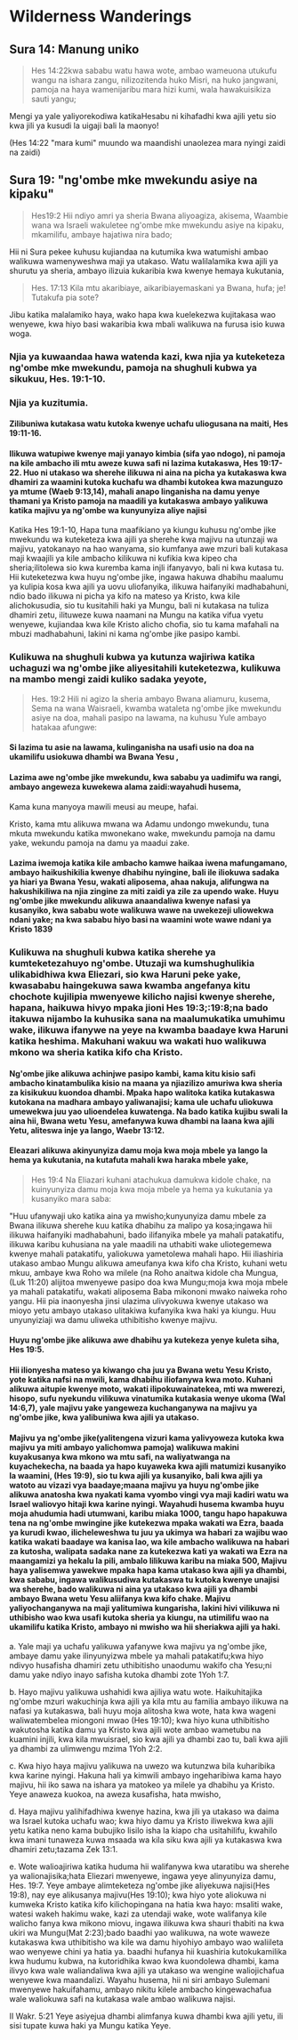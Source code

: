 # Wilderness Wanderings

## Sura 14: Manung uniko

> Hes 14:22kwa sababu watu hawa wote, ambao wameuona utukufu wangu na ishara zangu, nilizozitenda huko Misri, na huko jangwani, pamoja na haya wamenijaribu mara hizi kumi, wala hawakuisikiza sauti yangu;

Mengi ya yale yaliyorekodiwa katikaHesabu ni kihafadhi kwa ajili yetu sio kwa jili ya kusudi la uigaji bali la maonyo!

(Hes 14:22 "mara kumi" muundo wa maandishi unaolezea mara nyingi zaidi na zaidi)

## Sura 19: "ng'ombe mke mwekundu asiye na kipaku"

> Hes19:2 Hii ndiyo amri ya sheria Bwana aliyoagiza, akisema, Waambie wana wa Israeli wakuletee ng'ombe mke mwekundu asiye na kipaku, mkamilifu, ambaye hajatiwa nira bado;

Hii ni Sura pekee kuhusu kujiandaa na kutumika kwa watumishi ambao walikuwa wamenyweshwa maji ya utakaso. Watu walilalamika kwa ajili ya shurutu ya sheria, ambayo ilizuia kukaribia kwa kwenye hemaya kukutania,

> Hes. 17:13 Kila mtu akaribiaye, aikaribiayemaskani ya Bwana, hufa; je! Tutakufa pia sote?

Jibu katika malalamiko haya, wako hapa kwa kuelekezwa kujitakasa wao wenyewe, kwa hiyo basi wakaribia kwa mbali walikuwa na furusa isio kuwa woga.

### Njia ya kuwaandaa hawa watenda kazi, kwa njia ya kuteketeza ng'ombe mke mwekundu, pamoja na shughuli kubwa ya sikukuu, Hes. 19:1-10.

### Njia ya kuzitumia.

#### Zilibuniwa kutakasa watu kutoka kwenye uchafu uliogusana na maiti, Hes 19:11-16.

#### Ilikuwa watupiwe kwenye maji yanayo kimbia (sifa yao ndogo), ni pamoja na kile ambacho ili mtu aweze kuwa safi ni lazima kutakaswa, Hes 19:17-22. Huo ni utakaso wa sherehe ilikuwa ni aina na picha ya kutakaswa kwa dhamiri za waamini kutoka kuchafu wa dhambi kutokea kwa mazunguzo ya mtume (Waeb 9:13,14), mahali anapo linganisha na damu yenye thamani ya Kristo pamoja na maadili ya kutakaswa ambayo yalikuwa katika majivu ya ng'ombe wa kunyunyiza aliye najisi

Katika Hes 19:1-10, Hapa tuna maafikiano ya kiungu kuhusu ng'ombe jike mwekundu wa kuteketeza kwa ajili ya sherehe kwa majivu na utunzaji wa majivu, yatokanayo na hao wanyama, sio kumfanya awe mzuri bali kutakasa maji kwaajili ya kile ambacho kilikuwa ni kufikia kwa kipeo cha sheria;ilitolewa sio kwa kuremba kama injli ifanyavyo, bali ni kwa kutasa tu. Hii kuteketezwa kwa huyu ng'ombe jike, ingawa hakuwa dhabihu maalumu ya kulipia kosa kwa ajili ya uovu uliofanyika, ilikuwa haifanyiki madhabahuni, ndio bado ilikuwa ni picha ya kifo na mateso ya Kristo, kwa kile alichokusudia, sio tu kusitahili haki ya Mungu, bali ni kutakasa na tuliza dhamiri zetu, ilituweze kuwa naamani na Mungu na katika vifua vyetu wenyewe, kujiandaa kwa kile Kristo alicho chofia, sio tu kama mafahali na mbuzi madhabahuni, lakini ni kama ng'ombe jike pasipo kambi.

### Kulikuwa na shughuli kubwa ya kutunza wajiriwa katika uchaguzi wa ng'ombe jike aliyesitahili kuteketezwa, kulikuwa na mambo mengi zaidi kuliko sadaka yeyote,

> Hes. 19:2 Hili ni agizo la sheria ambayo Bwana aliamuru, kusema, Sema na wana Waisraeli, kwamba wataleta ng'ombe jike mwekundu asiye na doa, mahali pasipo na lawama, na kuhusu Yule ambayo hatakaa afungwe:

#### Si lazima tu asie na lawama, kulinganisha na usafi usio na doa na ukamilifu usiokuwa dhambi wa Bwana Yesu ,

#### Lazima awe ng'ombe jike mwekundu, kwa sababu ya uadimifu wa rangi, ambayo angeweza kuwekewa alama zaidi:wayahudi husema,

Kama kuna manyoya mawili meusi au meupe, hafai.

Kristo, kama mtu alikuwa mwana wa Adamu undongo mwekundu, tuna mkuta mwekundu katika mwonekano wake, mwekundu pamoja na damu yake, wekundu pamoja na damu ya maadui zake.

#### Lazima iwemoja katika kile ambacho kamwe haikaa iwena mafungamano, ambayo haikushikilia kwenye dhabihu nyingine, bali ile iliokuwa sadaka ya hiari ya Bwana Yesu, wakati aliposema, ahaa nakuja, alifungwa na hakushikiliwa na njia zingine za miti zaidi ya zile za upendo wake. Huyu ng'ombe jike mwekundu alikuwa anaandaliwa kwenye nafasi ya kusanyiko, kwa sababu wote walikuwa wawe na uwekezeji uliowekwa ndani yake; na kwa sababu hiyo basi na waamini wote wawe ndani ya Kristo 1839

### Kulikuwa na shughuli kubwa katika sherehe ya kumteketezahuyo ng'ombe. Utuzaji wa kumshughulikia ulikabidhiwa kwa Eliezari, sio kwa Haruni peke yake, kwasababu haingekuwa sawa kwamba angefanya kitu chochote kujilipia mwenyewe kilicho najisi kwenye sherehe, hapana, haikuwa hivyo mpaka jioni Hes 19:3;:19:8;na bado itakuwa nijambo la kuhusika sana na maalumukatika umuhimu wake, ilikuwa ifanywe na yeye na kwamba baadaye kwa Haruni katika heshima. Makuhani wakuu wa wakati huo walikuwa mkono wa sheria katika kifo cha Kristo.

#### Ng'ombe jike alikuwa achinjwe pasipo kambi, kama kitu kisio safi ambacho kinatambulika kisio na maana ya njiazilizo amuriwa kwa sheria za kisikukuu kuondoa dhambi. Mpaka hapo walitoka katika kutakaswa kutokana na madhara ambayo yaliwanajisi; kama ule uchafu uliokuwa umewekwa juu yao ulioendelea kuwatenga. Na bado katika kujibu swali la aina hii, Bwana wetu Yesu, amefanywa kuwa dhambi na laana kwa ajili Yetu, aliteswa inje ya lango, Waebr 13:12.

#### Eleazari alikuwa akinyunyiza damu moja kwa moja mbele ya lango la hema ya kukutania, na kutafuta mahali kwa haraka mbele yake,

> Hes 19:4 Na Eliazari kuhani atachukua damukwa kidole chake, na kuinyunyiza damu moja kwa moja mbele ya hema ya kukutania ya kusanyiko mara saba:

"Huu ufanywaji uko katika aina ya mwisho;kunyunyiza damu mbele za Bwana ilikuwa sherehe kuu katika dhabihu za malipo ya kosa;ingawa hii ilikuwa haifanyiki madhabahuni, bado ilifanyika mbele ya mahali patakatifu, ilikuwa karibu kuhusiana na yale maadili na uthabiti wake uliotegemewa kwenye mahali patakatifu, yaliokuwa yametolewa mahali hapo. Hii iliashiria utakaso ambao Mungu alikuwa ameufanya kwa kifo cha Kristo, kuhani wetu mkuu, ambaye kwa Roho wa milele (na Roho anaitwa kidole cha Mungua, (Luk 11:20) alijitoa mwenyewe pasipo doa kwa Mungu;moja kwa moja mbele ya mahali patakatifu, wakati aliposema Baba mikononi mwako naiweka roho yangu. Hii pia inaonyesha jinsi ulazima ulivyokuwa kwenye utakaso wa mioyo yetu ambayo utakaso ulitakiwa kufanyika kwa haki ya kiungu. Huu unyunyiziaji wa damu uliweka uthibitisho kwenye majivu.

#### Huyu ng'ombe jike alikuwa awe dhabihu ya kutekeza yenye kuleta siha, Hes 19:5.

#### Hii ilionyesha mateso ya kiwango cha juu ya Bwana wetu Yesu Kristo, yote katika nafsi na mwili, kama dhabihu iliofanywa kwa moto. Kuhani alikuwa aitupie kwenye moto, wakati ilipokuwainatekea, mti wa mwerezi, hisopo, sufu nyekundu vilikuwa vinatumika kutakasia wenye ukoma (Wal 14:6,7), yale majivu yake yangeweza kuchanganywa na majivu ya ng'ombe jike, kwa yalibuniwa kwa ajili ya utakaso.

#### Majivu ya ng'ombe jike(yalitengena vizuri kama yalivyoweza kutoka kwa majivu ya miti ambayo yalichomwa pamoja) walikuwa makini kuyakusanya kwa mkono wa mtu safi, na waliyatwanga na kuyachekecha, na baada ya hapo kuyaweka kwa ajili matumizi kusanyiko la waamini, (Hes 19:9), sio tu kwa ajili ya kusanyiko, bali kwa ajili ya watoto au vizazi vya baadaye;maana majivu ya huyu ng'ombe jike alikuwa anatosha kwa nyakati kama vyombo vingi vya maji kadiri watu wa Israel waliovyo hitaji kwa karine nyingi. Wayahudi husema kwamba huyu moja ahudumia hadi utumwani, karibu miaka 1000, tangu hapo hapakuwa tena na ng'ombe mwingine jike kutekezwa mpaka wakati wa Ezra, baada ya kurudi kwao, ilicheleweshwa tu juu ya ukimya wa habari za wajibu wao katika wakati baadaye wa kanisa lao, wa kile ambacho walikuwa na habari za kutosha, walipata sadaka nane za kutekezwa kati ya wakati wa Ezra na maangamizi ya hekalu la pili, ambalo lilikuwa karibu na miaka 500, Majivu haya yalisemwa yawekwe mpaka hapa kama utakaso kwa ajili ya dhambi, kwa sababu, ingawa walikusudiwa kutakaswa tu kutoka kwenye unajisi wa sherehe, bado walikuwa ni aina ya utakaso kwa ajili ya dhambi ambayo Bwana wetu Yesu aliifanya kwa kifo chake. Majivu yaliyochanganywa na maji yalitumiwa kungarisha, lakini hivi vilikuwa ni uthibisho wao kwa usafi kutoka sheria ya kiungu, na utimilifu wao na ukamilifu katika Kristo, ambayo ni mwisho wa hii sheriakwa ajili ya haki.

a. Yale maji ya uchafu yalikuwa yafanywe kwa majivu ya ng'ombe jike, ambaye damu yake ilinyunyizwa mbele ya mahali patakatifu;kwa hiyo ndivyo husafisha dhamiri zetu uthibitisho unaodumu wakifo cha Yesu;ni damu yake ndiyo inayo safisha kutoka dhambi zote 1Yoh 1:7.

b. Hayo majivu yalikuwa ushahidi kwa ajiliya watu wote. Haikuhitajika ng'ombe mzuri wakuchinja kwa ajili ya kila mtu au familia ambayo ilikuwa na nafasi ya kutakaswa, bali huyu moja alitosha kwa wote, hata kwa wageni waliwatembelea miongoni mwao (Hes 19:10); kwa hiyo kuna uthibitisho wakutosha katika damu ya Kristo kwa ajili wote ambao wametubu na kuamini injili, kwa kila mwuisrael, sio kwa ajili ya dhambi zao tu, bali kwa ajili ya dhambi za ulimwengu mzima 1Yoh 2:2.

c. Kwa hiyo haya majivu yalikuwa na uwezo wa kutunzwa bila kuharibika kwa karine nyingi. Hakuna hali ya kimwili ambayo ingeharibiwa kama hayo majivu, hii iko sawa na ishara ya matokeo ya milele ya dhabihu ya Kristo. Yeye anaweza kuokoa, na aweza kusafisha, hata mwisho,

d. Haya majivu yalihifadhiwa kwenye hazina, kwa jili ya utakaso wa daima wa Israel kutoka uchafu wao; kwa hiyo damu ya Kristo iliwekwa kwa ajili yetu katika neno kama bubujiko lisilo isha la kiapo cha usitahilifu, kwahilo kwa imani tunaweza kuwa msaada wa kila siku kwa ajili ya kutakaswa kwa dhamiri zetu;tazama Zek 13:1.

e. Wote walioajiriwa katika huduma hii walifanywa kwa utaratibu wa sherehe ya walionajisika;hata Eliezari mwenyewe, ingawa yeye alinyunyiza damu, Hes. 19:7. Yeye ambaye alimteketeza ng'ombe jike aliyekuwa najisi(Hes 19:8), nay eye alikusanya majivu(Hes 19:10); kwa hiyo yote aliokuwa ni kumweka Kristo katika kifo kilichopingana na hatia kwa hayo: msaliti wake, watesi wakeh hakimu wake, kazi za utendaji wake, wote walifanya kile walicho fanya kwa mikono miovu, ingawa ilikuwa kwa shauri thabiti na kwa ukiri wa Mungu(Mat 2:23);bado baadhi yao walikuwa, na wote waweze kutakaswa kwa uthibitisho wa kile wa damu hiyohiyo ambayo wao waliileta wao wenyewe chini ya hatia ya. baadhi hufanya hii kuashiria kutokukamilika kwa hudumu kubwa, na kutoridhika kwao kwa kuondolewa dhambi, kama ilivyo kwa wale waliandaliwa kwa ajili ya utakaso wa wengine waliojichafua wenyewe kwa maandalizi. Wayahu husema, hii ni siri ambayo Sulemani mwenyewe hakuifahamu, ambayo nikitu kilele ambacho kingewachafua wale waliokuwa safi na kutakasa wale ambao walikuwa najisi.

II Wakr. 5:21 Yeye asiyejua dhambi alimfanya kuwa dhambi kwa ajili yetu, ili sisi tupate kuwa haki ya Mungu katika Yeye.
